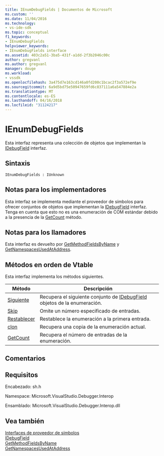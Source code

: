 ```yaml
---
title: IEnumDebugFields | Documentos de Microsoft
ms.custom: ''
ms.date: 11/04/2016
ms.technology:
- vs-ide-sdk
ms.topic: conceptual
f1_keywords:
- IEnumDebugFields
helpviewer_keywords:
- IEnumDebugFields interface
ms.assetid: 403c2a51-3ba5-431f-a1dd-2f3b2046c00c
author: gregvanl
ms.author: gregvanl
manager: douge
ms.workload:
- vssdk
ms.openlocfilehash: 3a475d7e163cd146a0fd200c1bcac2f3a572ef9e
ms.sourcegitcommit: 6a9d5bd75e50947659fd6c837111a6a547884e2a
ms.translationtype: MT
ms.contentlocale: es-ES
ms.lasthandoff: 04/16/2018
ms.locfileid: "31124217"
---
```

# <a name="ienumdebugfields"></a>IEnumDebugFields
Esta interfaz representa una colección de objetos que implementan la [IDebugField](../../../extensibility/debugger/reference/idebugfield.md) interfaz.  
  
## <a name="syntax"></a>Sintaxis  
  
```  
IEnumDebugFields : IUnknown  
```  
  
## <a name="notes-for-implementers"></a>Notas para los implementadores  
 Esta interfaz se implementa mediante el proveedor de símbolos para ofrecer conjuntos de objetos que implementan la [IDebugField](../../../extensibility/debugger/reference/idebugfield.md) interfaz. Tenga en cuenta que esto no es una enumeración de COM estándar debido a la presencia de la [GetCount](../../../extensibility/debugger/reference/ienumdebugfields-getcount.md) método.  
  
## <a name="notes-for-callers"></a>Notas para los llamadores  
 Esta interfaz es devuelto por [GetMethodFieldsByName](../../../extensibility/debugger/reference/idebugsymbolprovider-getmethodfieldsbyname.md) y [GetNamespacesUsedAtAddress](../../../extensibility/debugger/reference/idebugsymbolprovider-getnamespacesusedataddress.md).  
  
## <a name="methods-in-vtable-order"></a>Métodos en orden de Vtable  
 Esta interfaz implementa los métodos siguientes.  
  
|Método|Descripción|  
|------------|-----------------|  
|[Siguiente](../../../extensibility/debugger/reference/ienumdebugfields-next.md)|Recupera el siguiente conjunto de [IDebugField](../../../extensibility/debugger/reference/idebugfield.md) objetos de la enumeración.|  
|[Skip](../../../extensibility/debugger/reference/ienumdebugfields-skip.md)|Omite un número especificado de entradas.|  
|[Restablecer](../../../extensibility/debugger/reference/ienumdebugfields-reset.md)|Restablece la enumeración a la primera entrada.|  
|[clon](../../../extensibility/debugger/reference/ienumdebugfields-clone.md)|Recupera una copia de la enumeración actual.|  
|[GetCount](../../../extensibility/debugger/reference/ienumdebugfields-getcount.md)|Recupera el número de entradas de la enumeración.|  
  
## <a name="remarks"></a>Comentarios  
  
## <a name="requirements"></a>Requisitos  
 Encabezado: sh.h  
  
 Namespace: Microsoft.VisualStudio.Debugger.Interop  
  
 Ensamblado: Microsoft.VisualStudio.Debugger.Interop.dll  
  
## <a name="see-also"></a>Vea también  
 [Interfaces de proveedor de símbolos](../../../extensibility/debugger/reference/symbol-provider-interfaces.md)   
 [IDebugField](../../../extensibility/debugger/reference/idebugfield.md)   
 [GetMethodFieldsByName](../../../extensibility/debugger/reference/idebugsymbolprovider-getmethodfieldsbyname.md)   
 [GetNamespacesUsedAtAddress](../../../extensibility/debugger/reference/idebugsymbolprovider-getnamespacesusedataddress.md)